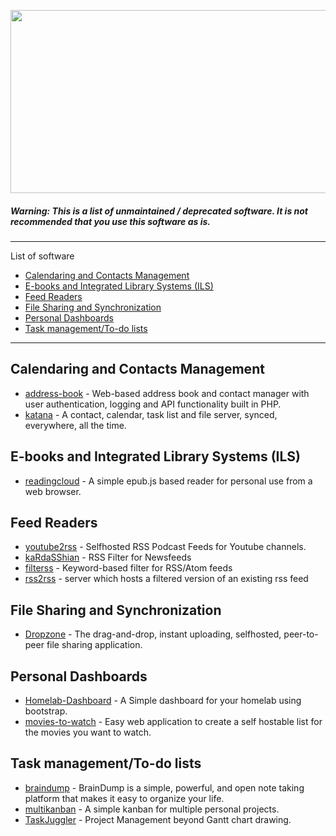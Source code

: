 <p align="center">
  <img width="695" height="293" src="http://pbs.twimg.com/media/CEdxwmjWgAA-0l-.png">
</p>

##### Warning: This is a list of unmaintained / deprecated software. It is not recommended that you use this software as is.
-------------------
List of software
- [Calendaring and Contacts Management](#calendaring-and-contacts-management)
- [E-books and Integrated Library Systems (ILS)](#e-books-and-integrated-library-systems-ils)
- [Feed Readers](#feed-readers)
- [File Sharing and Synchronization](#file-sharing-and-synchronization)
- [Personal Dashboards](#personal-dashboards)
- [Task management/To-do lists](#task-managementto-do-lists)

-------------------
## Calendaring and Contacts Management
- [address-book](https://github.com/AlexWinder/address-book) - Web-based address book and contact manager with user authentication, logging and API functionality built in PHP.
- [katana](https://github.com/sabre-io/katana) - A contact, calendar, task list and file server, synced, everywhere, all the time.

## E-books and Integrated Library Systems (ILS)
- [readingcloud](https://github.com/tschak909/readingcloud) - A simple epub.js based reader for personal use from a web browser. 

## Feed Readers
- [youtube2rss](https://github.com/livioso/youtube2rss) - Selfhosted RSS Podcast Feeds for Youtube channels.
- [kaRdaSShian](https://github.com/GSmurf/kaRdaSShian) - RSS Filter for Newsfeeds
- [filterss](https://github.com/tmuguet/filterss) - Keyword-based filter for RSS/Atom feeds
- [rss2rss](https://github.com/alasdairhurst/rss2rss) - server which hosts a filtered version of an existing rss feed

## File Sharing and Synchronization
- [Dropzone](https://github.com/96AA48/dropzone) - The drag-and-drop, instant uploading, selfhosted, peer-to-peer file sharing application.

## Personal Dashboards
- [Homelab-Dashboard](https://github.com/1823alex/Homelab-Dashboard) - A Simple dashboard for your homelab using bootstrap.
- [movies-to-watch](https://github.com/petrk94/movies-to-watch) - Easy web application to create a self hostable list for the movies you want to watch.

## Task management/To-do lists
- [braindump](https://github.com/felicianotech/braindump) - BrainDump is a simple, powerful, and open note taking platform that makes it easy to organize your life. 
- [multikanban](https://github.com/mezod/multikanban) - A simple kanban for multiple personal projects. 
- [TaskJuggler](https://github.com/taskjuggler/TaskJuggler) - Project Management beyond Gantt chart drawing.
